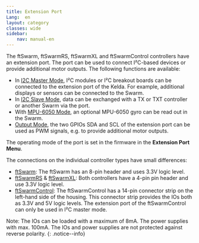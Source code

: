 ```yaml
---
title: Extension Port
Lang:  en
layout: category
classes: wide
sidebar:
    nav: manual-en
---
```


The ftSwarm, ftSwarmRS, ftSwarmXL and ftSwarmControl controllers have an extension port. The port can be used to connect I²C-based devices or provide additional motor outputs. The following functions are available:

- In [I2C Master Mode](../I2CMaster), I²C modules or I²C breakout boards can be connected to the extension port of the Kelda. For example, additional displays or sensors can be connected to the Swarm.
- In [I2C Slave Mode](../I2CSlave), data can be exchanged with a TX or TXT controller or another Swarm via the port.
- With [MPU-6050 Mode](../gyro), an optional MPU-6050 gyro can be read out in the Swarm.
- [Output Mode](../outputs), the two GPIOs SDA and SCL of the extension port can be used as PWM signals, e.g. to provide additional motor outputs.

The operating mode of the port is set in the firmware in the **Extension Port Menu**. 

The connections on the individual controller types have small differences:

- [ftSwarm](../../products/ftSwarm): The ftSwarm has an 8-pin header and uses 3.3V logic level.
- [ftSwarmRS](../../products/ftSwarmRS) & [ftSwarmXL](../products/ftSwarmXL): Both controllers have a 4-pin pin header and use 3.3V logic level.
- [ftSwarmControl](../../products/ftSwarmControl): The ftSwarmControl has a 14-pin connector strip on the left-hand side of the housing. This connector strip provides the IOs both as 3.3V and 5V logic levels. The extension port of the ftSwarmControl can only be used in I²C master mode.

Note: The IOs can be loaded with a maximum of 8mA. The power supplies with max. 100mA. The IOs and power supplies are not protected against reverse polarity.
{: .notice--info}
